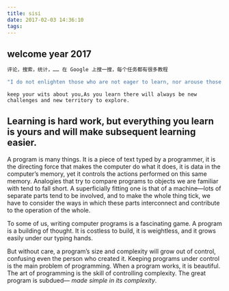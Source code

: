 ```yaml
---
title: sisi
date: 2017-02-03 14:36:10
tags:
---
```



## welcome year 2017

``` bash
评论，搜索，统计，…… 在 Google 上搜一搜，每个任务都有很多教程
```

``` bash
"I do not enlighten those who are not eager to learn, nor arouse those who are not anxious to give an explanation themselves. If I have presented one corner of the square and they cannot come back to me with the other three, I should not go over the points again."                ----Confucius
```

```
keep your wits about you,As you learn there will always be new challenges and new territory to explore.
```
Learning is hard work, but everything you learn is yours and will make subsequent learning easier.
----



<!--more-->


A program is many things. It is a piece of text typed by a programmer, it is the directing force that makes the computer do what it does, it is data in the computer’s memory, yet it controls the actions performed on this same memory. Analogies that try to compare programs to objects we are familiar with tend to fall short. A superficially fitting one is that of a machine—lots of separate parts tend to be involved, and to make the whole thing tick, we have to consider the ways in which these parts interconnect and contribute to the operation of the whole.

To some of us, writing computer programs is a fascinating game. A program is a building of thought. It is costless to build, it is weightless, and it grows easily under our typing hands.

But without care, a program’s size and complexity will grow out of control, confusing even the person who created it. Keeping programs under control is the main problem of programming. When a program works, it is beautiful. The art of programming is the skill of controlling complexity. The great program is subdued— *made simple in its complexity*.
